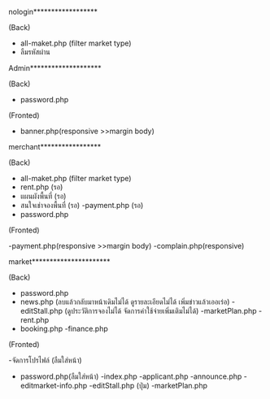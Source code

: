 nologin******************

(Back)
- all-maket.php (filter market type)
- ลืมรหัสผ่าน


Admin********************

(Back)
- password.php

(Fronted) 
- banner.php(responsive >>margin body) 

merchant*****************

(Back)
- all-maket.php (filter market type)
- rent.php (รอ)
- แผนผังพื้นที่  (รอ)
- สนใจเช่าจองพื้นที่  (รอ)
-payment.php (รอ)
- password.php

(Fronted) 

-payment.php(responsive >>margin body) 
-complain.php(responsive) 

market**********************

(Back)
- password.php
- news.php (ลบแล้วกลับมาหน้าเดิมไม่ได้ ดูรายละเอียดไม่ได้ เพิ่มข่าวแล้วเออเร่อ)
-editStall.php (ดูประวัติการจองไม่ได้ จัดการค่าใช้จ่ายเพิ่มเติมไม่ได้)
-marketPlan.php
-rent.php
- booking.php
-finance.php

(Fronted) 

-จัดการโปรไฟล์ (ลืมใส่หน้า)
- password.php(ลืมใส่หน้า)
-index.php
-applicant.php
-announce.php
-editmarket-info.php
-editStall.php (ปุ่ม)
-marketPlan.php
